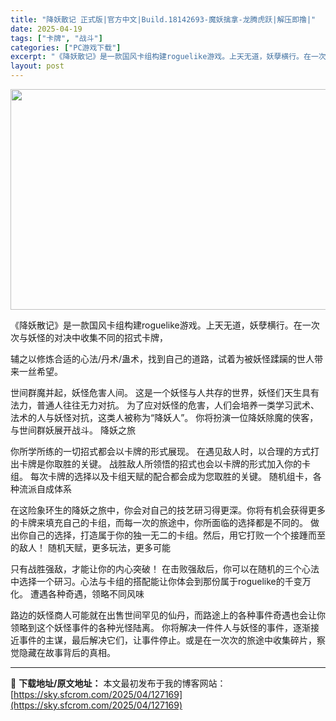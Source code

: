 ```yaml
---
title: "降妖散记 正式版|官方中文|Build.18142693-魔妖擒拿-龙腾虎跃|解压即撸|"
date: 2025-04-19
tags: ["卡牌", "战斗"]
categories: ["PC游戏下载"]
excerpt: "《降妖散记》是一款国风卡组构建roguelike游戏。上天无道，妖孽横行。在一次次与妖怪的对决中收集不同的招式卡牌， 辅之以修炼合适的心法/丹术/蛊术，找到自己的道路，试着为被妖怪蹂躏的世人带来一丝希望。 世间群魔并起，妖怪危害人间。 这是一个妖怪与人共存的世界，妖怪们天生具有法力，普通人往往无力对&hellip;"
layout: post
---
```


<img class="aligncenter size-full wp-image-127132" src="https://sky.sfcrom.com/wp-content/uploads/2025/04/2025041903251984.webp" alt="" width="616" height="353" />

《降妖散记》是一款国风卡组构建roguelike游戏。上天无道，妖孽横行。在一次次与妖怪的对决中收集不同的招式卡牌，

辅之以修炼合适的心法/丹术/蛊术，找到自己的道路，试着为被妖怪蹂躏的世人带来一丝希望。

世间群魔并起，妖怪危害人间。
这是一个妖怪与人共存的世界，妖怪们天生具有法力，普通人往往无力对抗。
为了应对妖怪的危害，人们会培养一类学习武术、法术的人与妖怪对抗，这类人被称为“降妖人”。
你将扮演一位降妖除魔的侠客，与世间群妖展开战斗。
降妖之旅

你所学所练的一切招式都会以卡牌的形式展现。
在遇见敌人时，以合理的方式打出卡牌是你取胜的关键。
战胜敌人所领悟的招式也会以卡牌的形式加入你的卡组。
每次卡牌的选择以及卡组天赋的配合都会成为您取胜的关键。
随机组卡，各种流派自成体系

在这险象环生的降妖之旅中，你会对自己的技艺研习得更深。你将有机会获得更多的卡牌来填充自己的卡组，而每一次的旅途中，你所面临的选择都是不同的。
做出你自己的选择，打造属于你的独一无二的卡组。然后，用它打败一个个接踵而至的敌人！
随机天赋，更多玩法，更多可能

只有战胜强敌，才能让你的内心突破！
在击败强敌后，你可以在随机的三个心法中选择一个研习。心法与卡组的搭配能让你体会到那份属于roguelike的千变万化。
遭遇各种奇遇，领略不同风味

路边的妖怪商人可能就在出售世间罕见的仙丹，而路途上的各种事件奇遇也会让你领略到这个妖怪事件的各种光怪陆离。
你将解决一件件人与妖怪的事件，逐渐接近事件的主谋，最后解决它们，让事件停止。或是在一次次的旅途中收集碎片，察觉隐藏在故事背后的真相。

---
📖 **下载地址/原文地址：** 本文最初发布于我的博客网站：[https://sky.sfcrom.com/2025/04/127169](https://sky.sfcrom.com/2025/04/127169)
